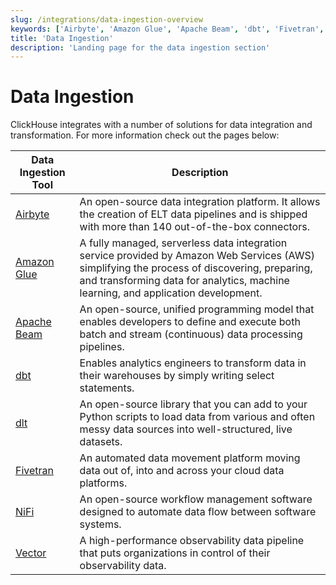 ```yaml
---
slug: /integrations/data-ingestion-overview
keywords: ['Airbyte', 'Amazon Glue', 'Apache Beam', 'dbt', 'Fivetran', 'NiFi', 'dlt', 'Vector']
title: 'Data Ingestion'
description: 'Landing page for the data ingestion section'
---
```


# Data Ingestion

ClickHouse integrates with a number of solutions for data integration and transformation.
For more information check out the pages below:

| Data Ingestion Tool                              | Description                                                                                                                                                                                                                       |
|--------------------------------------------------|-----------------------------------------------------------------------------------------------------------------------------------------------------------------------------------------------------------------------------------|
| [Airbyte](/integrations/airbyte)         | An open-source data integration platform. It allows the creation of ELT data pipelines and is shipped with more than 140 out-of-the-box connectors.                                                                               |
| [Amazon Glue](/integrations/glue)        | A fully managed, serverless data integration service provided by Amazon Web Services (AWS) simplifying the process of discovering, preparing, and transforming data for analytics, machine learning, and application development. |
| [Apache Beam](/integrations/apache-beam) | An open-source, unified programming model that enables developers to define and execute both batch and stream (continuous) data processing pipelines.                                                                             |
| [dbt](/integrations/dbt)                 | Enables analytics engineers to transform data in their warehouses by simply writing select statements.                                                                                                                            |
| [dlt](/integrations/data-ingestion/etl-tools/dlt-and-clickhouse)                 | An open-source library that you can add to your Python scripts to load data from various and often messy data sources into well-structured, live datasets.                                                                        |
| [Fivetran](/integrations/fivetran)       | An automated data movement platform moving data out of, into and across your cloud data platforms.                                                                                                                                |
| [NiFi](/integrations/nifi)               | An open-source workflow management software designed to automate data flow between software systems.                                                                                                                              |
| [Vector](/integrations/vector)           | A high-performance observability data pipeline that puts organizations in control of their observability data.                                                                                                                    |